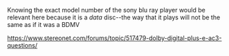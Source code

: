 Knowing the exact model number of the sony blu ray player would be relevant here because it is a _data_ disc--the way that it plays will not be the same as if it was a BDMV

https://www.stereonet.com/forums/topic/517479-dolby-digital-plus-e-ac3-questions/

